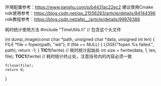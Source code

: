 环境配置参考：https://www.jianshu.com/p/b4431ac22ec2  建议使用Cmake
ndk使用参考：https://blog.csdn.net/qq_21556263/article/details/84144396
ndk教程参考：https://blog.csdn.net/afei__/article/details/99976388

耗时统计使用方法
#include "TimeUtils.h" // 包含这个头文件

int dump_image(const char *path, unsigned char *data, unsigned int len) {
    FILE *file = fopen(path, "wb");
    if (file == NULL) {
        LOGE("fopen %s failed.", path);
        return -1;
    }
	__TIC1__(fwrite) // 耗时统计起始处
    int size = fwrite(data, 1, len, file);
    __TOC1__(fwrite) // 耗时统计终止处，注意括号内的内容必须一致

    fclose(file);
    return 0;
}

